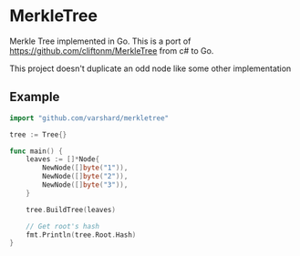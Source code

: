 # MerkleTree

Merkle Tree implemented in Go.
This is a port of https://github.com/cliftonm/MerkleTree from c# to Go.

This project doesn't duplicate an odd node like some other implementation

## Example

```go
import "github.com/varshard/merkletree"

tree := Tree{}

func main() {
	leaves := []*Node{
		NewNode([]byte("1")),
		NewNode([]byte("2")),
		NewNode([]byte("3")),
	}

	tree.BuildTree(leaves)

	// Get root's hash
	fmt.Println(tree.Root.Hash)
}
```